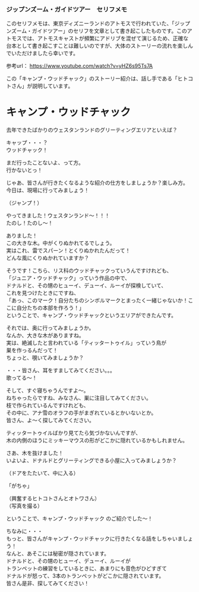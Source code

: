 ### ジップンズーム・ガイドツアー　セリフメモ  

このセリフメモは、東京ディズニーランドのアトモスで行われていた、「ジップンズーム・ガイドツアー」のセリフを文章として書き起こしたものです。このアトモスでは、アトモスキャストが頻繁にアドリブを混ぜて演じるため、正確な台本として書き起こすことは難しいのですが、大体のストーリーの流れを楽しんでいただけましたら幸いです。

参考url： https://www.youtube.com/watch?v=yHZ6s95Ts7A  

この「キャンプ・ウッドチャック」のストーリー紹介は、話し手である「ヒトコトさん」が説明しています。  
  
  
# キャンプ・ウッドチャック  
  
去年できたばかりのウェスタンランドのグリーティングエリアといえば？  
  
キャップ・・・？  
ウッドチャック！  
  
まだ行ったことないよ、って方。  
行かないとっ！  
  
じゃあ、皆さんが行きたくなるような紹介の仕方をしましょうか？楽しみ方。  
今日は、現場に行ってみましょう！  
  
（ジャンプ！）  
  
やってきました！ウェスタンランド～！！！  
たのし！たのし～！  
  
ありました！  
この大きな木。中がくりぬかれてるでしょう。  
実はこれ、雷でスパーン！とくりぬかれたんだって！  
どんな風にくりぬかれていますか？  
  
そうです！こちら、リス科のウッドチャックっていうんですけれども、  
「ジュニア・ウッドチャック」っていう作品の中で、  
ドナルドと、その甥のヒューイ、デューイ、ルーイが探検していて、  
これを見つけたときにですね、  
「あっ、このマーク！自分たちのシンボルマークとまったく一緒じゃないか！ここに自分たちの本部を作ろう！」  
ということで、キャンプ・ウッドチャックというエリアができたんです。  
  
それでは、奥に行ってみましょうか。  
なんか、大きな木がありますね。  
実は、絶滅したと言われている「ティッタートゥイル」っていう鳥が  
巣を作っるんだって！  
ちょっと、覗いてみましょうか？  
  
・・・皆さん、耳をすましてみてください。。。  
歌ってる～！  
  
そして、すぐ寝ちゃうんですよ～。  
ねちゃったらですね、みなさん、巣に注目してみてください。  
枝で作られているんですけれども、  
その中に、アナ雪のオラフの手がまぎれているとかいないとか。  
皆さん、よ～く探してみてください。  
  
ティッタートゥイルばかり見てたら気づかないんですが、  
木の内側のほうにミッキーマウスの形がどこかに隠れているかもしれません。  
  
さあ、木を抜けました！  
いよいよ、ドナルドとグリーティングできる小屋に入ってみましょうか？  
  
（ドアをたたいて、中に入る）  
  
「がちゃ」  
  
（興奮するヒトコトさんとオトワさん）  
（写真を撮る）  
  
ということで、キャンプ・ウッドチャック のご紹介でした～！  
  
  
ちなみに・・・  
もっと、皆さんがキャンプ・ウッドチャックに行きたくなる話をしちゃいましょう！  
なんと、あそこには秘密が隠されています。  
ドナルドと、その甥のヒューイ、デューイ、ルーイが  
トランペットの練習をしているときに、あまりにも音色がひどすぎて  
ドナルドが怒って、3本のトランペットがどこかに隠されています。  
皆さん是非、探してみてください！  
  